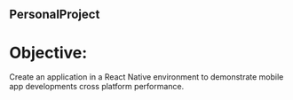 ## PersonalProject

# Objective:
Create an application in a React Native environment to demonstrate mobile app developments cross platform performance.  
